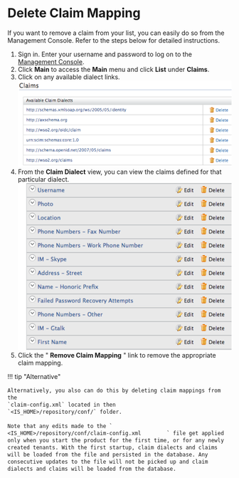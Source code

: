 # Delete Claim Mapping

If you want to remove a claim from your list, you can easily do so from
the Management Console. Refer to the steps below for detailed
instructions.

1.  Sign in. Enter your username and password to log on to the
    [Management Console](../../../deploy/get-started/get-started-with-the-management-console).
2.  Click **Main** to access the **Main** menu and click **List** under
    **Claims**.
3.  Click on any available dialect links.  
    ![dialect-links.png](../../assets/img/guides/dialect-links.png)
4.  From the **Claim Dialect** view, you can view the claims defined for
    that particular dialect.  
    ![claim-dialect-view](../../assets/img/guides/claim-dialect-view.png)
5.  Click the " **Remove Claim Mapping** " link to remove the
    appropriate claim mapping.

!!! tip "Alternative"
    
    Alternatively, you also can do this by deleting claim mappings from the
    `claim-config.xml` located in then
    `<IS_HOME>/repository/conf/` folder.
    
    Note that any edits made to the `                   <IS_HOME>/repository/conf/claim-config.xml        ` file get applied only when you start the product for the first time, or for any newly created tenants. With the first startup, claim dialects and claims will be loaded from the file and persisted in the database. Any consecutive updates to the file will not be picked up and claim dialects and claims will be loaded from the database.
    
